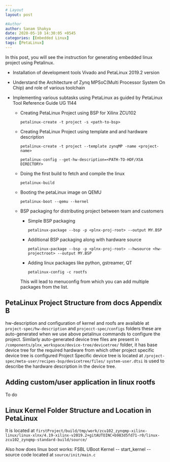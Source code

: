 ```yaml
---
# Layout
layout: post

#Author
author: Sanam Shakya
date: 2020-05-10 14:30:05 +0545
categories: [Embedded Linux]
tags: [PetaLinux]
---
```


In this post, you will see the instruction for generating embedded linux project using Petalinux.

- Installation of development tools Vivado and PetaLinux 2019.2 version
- Understand the Architecture of Zynq MPSoC(Multi Processor System On Chip) and role of various toolchain
- Implementing various subtasks using PetaLinux as guided by PetaLinux Tool Reference Guide UG 1144

  - Creating PetaLinux Project using BSP for Xilinx ZCU102

    `petalinux-create -t project -s <path-to-bsp>`

  - Creating PetaLinux Project using template and and hardware description

    `petalinux-create -t project --template zynqMP -name <project-name>`

    `petalinux-config --get-hw-description=<PATH-TO-HDF/XSA DIRECTORY>`

  - Doing the first build to fetch and compile the linux

    `petalinux-build`

  - Booting the petaLinux image on QEMU

    `petalinux-boot --qemu --kernel`

  - BSP packaging for distributing project between team and customers

    - Simple BSP packaging

      `petalinux-package --bsp -p <plnx-proj-root> --output MY.BSP`

    - Additional BSP packaging along with hardware source

      `petalinux-package --bsp -p <plnx-proj-root> --hwsource <hw-projectroot> --output MY.BSP`

    - Adding linux packages like python, gstreamer, QT

      `petalinux-config -c rootfs`

    This will lead to menuconfig from which you can add multiple packages from the list.

## PetaLinux Project Structure from docs Appendix B

hw-description and configuration of kernel and roofs are available at `project-spec/hw-description` and `projecct-spec/configs` folders these are auto-generated when we use above petalinux commands to configure the project.
Similarly auto-generated device tree files are present in `/components/plnx_workspace/device-tree/devicetree/` folder, it has base device tree for the required hardware from which other project specific device tree is configured
Project Specific device tree is located at `/project-spec/meta-user/recipes-bsp/devicetree/files/`
`system-user.dtsi` is used to describe the hardware description in the device tree.

## Adding custom/user application in linux rootfs

To do

## Linux Kernel Folder Structure and Location in PetaLinux

It is located at `firstProject/build/tmp/work/zcu102_zynqmp-xilinx-linux/linux-xlnx/4.19-xilinx-v2019.2+gitAUTOINC+b983d5fd71-r0/linux-zcu102_zynqmp-standard-build/source/`

Also how does linux boot works:
FSBL
UBoot
Kernel -- start_kernel -- source code located at `source/init/main.c`
